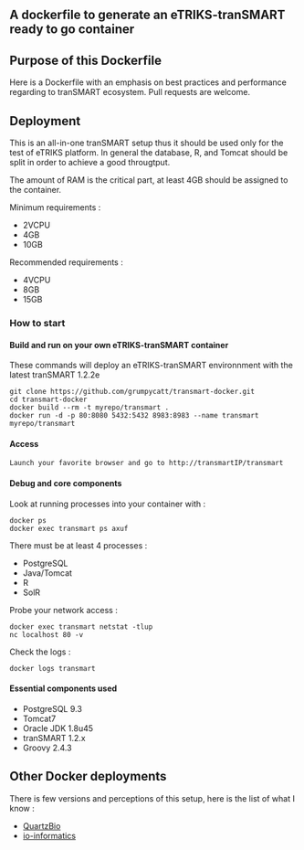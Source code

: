 ## A dockerfile to generate an eTRIKS-tranSMART ready to go container

## Purpose of this Dockerfile
Here is a Dockerfile with an emphasis on best practices and performance regarding to tranSMART ecosystem.
Pull requests are welcome.

## Deployment
This is an all-in-one tranSMART setup thus it should be used only for the test of eTRIKS platform.
In general the database, R, and Tomcat should be split in order to achieve a good througtput.

The amount of RAM is the critical part, at least 4GB should be assigned to the container.

Minimum requirements :
- 2VCPU
- 4GB
- 10GB

Recommended requirements :
- 4VCPU
- 8GB
- 15GB

### How to start

#### Build and run on your own eTRIKS-tranSMART container

These commands will deploy an eTRIKS-tranSMART environnment with the latest tranSMART 1.2.2e

    git clone https://github.com/grumpycatt/transmart-docker.git
    cd transmart-docker
    docker build --rm -t myrepo/transmart .
    docker run -d -p 80:8080 5432:5432 8983:8983 --name transmart myrepo/transmart

#### Access

    Launch your favorite browser and go to http://transmartIP/transmart

#### Debug and core components

Look at running processes into your container with :

    docker ps
    docker exec transmart ps axuf

There must be at least 4 processes :
* PostgreSQL
* Java/Tomcat
* R
* SolR

Probe your network access :

    docker exec transmart netstat -tlup
    nc localhost 80 -v

Check the logs :

    docker logs transmart

#### Essential components used

* PostgreSQL 9.3
* Tomcat7
* Oracle JDK 1.8u45
* tranSMART 1.2.x
* Groovy 2.4.3

## Other Docker deployments
There is few versions and perceptions of this setup, here is the list of what I know :
* [QuartzBio](https://github.com/quartzbio/transmart-docker)
* [io-informatics](https://github.com/io-informatics/transmart-docker)
